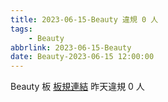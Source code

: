 ```yaml
---
title: 2023-06-15-Beauty 違規 0 人
tags:
    - Beauty
abbrlink: 2023-06-15-Beauty
date: Beauty-2023-06-15 12:00:00
---
```

Beauty 板 [板規連結](https://www.ptt.cc/bbs/Beauty/M.1630069980.A.84B.html)
昨天違規 0 人
